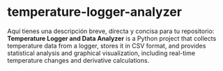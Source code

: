 # temperature-logger-analyzer
Aquí tienes una descripción breve, directa y concisa para tu repositorio:  **Temperature Logger and Data Analyzer** is a Python project that collects temperature data from a logger, stores it in CSV format, and provides statistical analysis and graphical visualization, including real-time temperature changes and derivative calculations.
